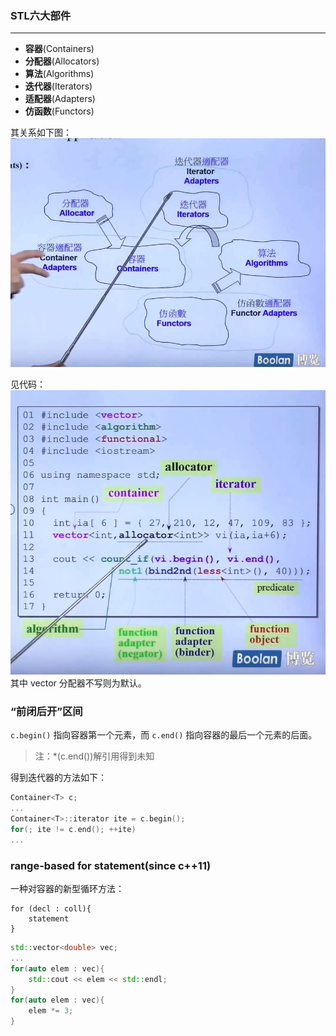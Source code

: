 ### STL六大部件
-----------------------------
* **容器**(Containers)
* **分配器**(Allocators)
* **算法**(Algorithms)
* **迭代器**(Iterators)
* **适配器**(Adapters)
* **仿函数**(Functors)

其关系如下图：
![avatar](./../picture/c++stl-1.1.png)

见代码：
![avatar](./../picture/c++stl-1.2.png)
其中 vector 分配器不写则为默认。

### “前闭后开”区间
`c.begin()` 指向容器第一个元素，而 `c.end()` 指向容器的最后一个元素的后面。
> 注：*(c.end())解引用得到未知

得到迭代器的方法如下：
```cpp
Container<T> c;
...
Container<T>::iterator ite = c.begin();
for(; ite != c.end(); ++ite)
...
```

### range-based for statement(since c++11)
一种对容器的新型循环方法：
```
for (decl : coll){
    statement
}
```
```cpp
std::vector<double> vec;
...
for(auto elem : vec){        
    std::cout << elem << std::endl;
}
for(auto elem : vec){
    elem *= 3;
}
```